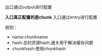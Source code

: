出口通过output进行配置


**入口真正配置的是chunk**
入口通过entry进行配置

规则：

- name:chunkname
- hash:总的资源hash,通关用于解决缓存问题
- chunkhash:使用chunkhash